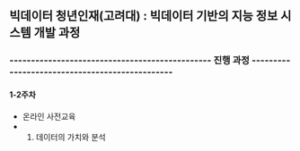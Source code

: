 ## 빅데이터 청년인재(고려대) : 빅데이터 기반의 지능 정보 시스템 개발 과정

### -----------------------------------------------   진행 과정   -----------------------------------------------

#### 1-2주차

- 온라인 사전교육
- 1) 데이터의 가치와 분석
